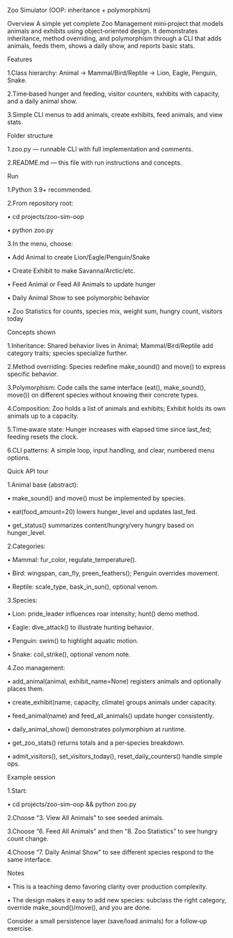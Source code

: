 Zoo Simulator (OOP: inheritance + polymorphism)

Overview
A simple yet complete Zoo Management mini‑project that models animals and exhibits using object‑oriented design. It demonstrates inheritance, method overriding, and polymorphism through a CLI that adds animals, feeds them, shows a daily show, and reports basic stats.

Features

1.Class hierarchy: Animal → Mammal/Bird/Reptile → Lion, Eagle, Penguin, Snake.

2.Time‑based hunger and feeding, visitor counters, exhibits with capacity, and a daily animal show.

3.Simple CLI menus to add animals, create exhibits, feed animals, and view stats.

Folder structure

1.zoo.py — runnable CLI with full implementation and comments.

2.README.md — this file with run instructions and concepts.

Run

1.Python 3.9+ recommended.

2.From repository root:

  • cd projects/zoo-sim-oop

  • python zoo.py

3.In the menu, choose:

   • Add Animal to create Lion/Eagle/Penguin/Snake

   • Create Exhibit to make Savanna/Arctic/etc.

   • Feed Animal or Feed All Animals to update hunger

   • Daily Animal Show to see polymorphic behavior

   • Zoo Statistics for counts, species mix, weight sum, hungry count, visitors today

Concepts shown

1.Inheritance: Shared behavior lives in Animal; Mammal/Bird/Reptile add category traits; species specialize further.

2.Method overriding: Species redefine make_sound() and move() to express specific behavior.

3.Polymorphism: Code calls the same interface (eat(), make_sound(), move()) on different species without knowing their concrete types.

4.Composition: Zoo holds a list of animals and exhibits; Exhibit holds its own animals up to a capacity.

5.Time‑aware state: Hunger increases with elapsed time since last_fed; feeding resets the clock.

6.CLI patterns: A simple loop, input handling, and clear, numbered menu options.

Quick API tour

1.Animal base (abstract):

  • make_sound() and move() must be implemented by species.

  • eat(food_amount=20) lowers hunger_level and updates last_fed.

  • get_status() summarizes content/hungry/very hungry based on hunger_level.

2.Categories:

  • Mammal: fur_color, regulate_temperature().

  • Bird: wingspan, can_fly, preen_feathers(); Penguin overrides movement.

  • Reptile: scale_type, bask_in_sun(), optional venom.

3.Species:

  • Lion: pride_leader influences roar intensity; hunt() demo method.

  • Eagle: dive_attack() to illustrate hunting behavior.

  • Penguin: swim() to highlight aquatic motion.

  • Snake: coil_strike(), optional venom note.

4.Zoo management:

   • add_animal(animal, exhibit_name=None) registers animals and optionally places them.

   • create_exhibit(name, capacity, climate) groups animals under capacity.

   • feed_animal(name) and feed_all_animals() update hunger consistently.

   • daily_animal_show() demonstrates polymorphism at runtime.

   • get_zoo_stats() returns totals and a per‑species breakdown.

   • admit_visitors(), set_visitors_today(), reset_daily_counters() handle simple ops.

Example session

1.Start:

  • cd projects/zoo-sim-oop && python zoo.py

2.Choose “3. View All Animals” to see seeded animals.

3.Choose “6. Feed All Animals” and then “8. Zoo Statistics” to see hungry count change.

4.Choose “7. Daily Animal Show” to see different species respond to the same interface.

Notes

  • This is a teaching demo favoring clarity over production complexity.

  • The design makes it easy to add new species: subclass the right category, override make_sound()/move(), and you are done.



Consider a small persistence layer (save/load animals) for a follow‑up exercise.

